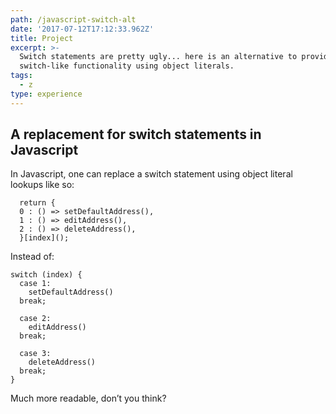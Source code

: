 ```yaml
---
path: /javascript-switch-alt
date: '2017-07-12T17:12:33.962Z'
title: Project
excerpt: >-
  Switch statements are pretty ugly... here is an alternative to provide
  switch-like functionality using object literals.
tags:
  - z
type: experience
---
```


## A replacement for switch statements in Javascript
In Javascript, one can replace a switch statement using object literal lookups like so:

```
  return {
  0 : () => setDefaultAddress(),
  1 : () => editAddress(),
  2 : () => deleteAddress(),
  }[index]();
```
Instead of:


```
switch (index) {
  case 1:
    setDefaultAddress()  
  break;

  case 2:
    editAddress()      
  break;

  case 3:
    deleteAddress()    
  break;
}
```

Much more readable, don’t you think?
